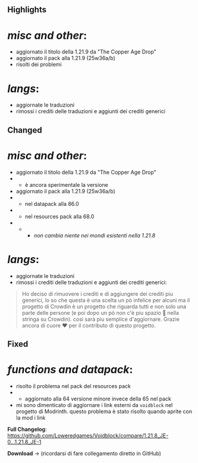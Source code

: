## Highlights

# _misc and other_:

- aggiornato il titolo della 1.21.9 da "The Copper Age Drop"
- aggiornato il pack alla 1.21.9 (25w36a/b)
- risolti dei problemi

# _langs_:

- aggiornate le traduzioni
- rimossi i crediti delle traduzioni e aggiunti dei crediti generici

## Changed

# _misc and other_:

- aggiornato il titolo della 1.21.9 da "The Copper Age Drop"
- - è ancora sperimentale la versione
- aggiornato il pack alla 1.21.9 (25w36a/b)
- - nel datapack alla 86.0
- - nel resources pack alla 68.0
- - - *non cambia niente nei mondi esistenti nella 1.21.8*

# _langs_:

- aggiornate le traduzioni
- rimossi i crediti delle traduzioni e aggiunti dei crediti generici:

> Ho deciso di rimuovere i crediti e di aggiungere dei crediti piu generici, lo so che questa è una scelta un pò infelice per alcuni ma il progetto di Crowdin è un progetto che riguarda tutti e non solo una parte delle persone (e poi dopo un pò non c'è piu spazio 🫤 nella stringa su Crowdin). cosi sarà piu semplice d'aggiornare.
> Grazie ancora di cuore ❤️ per il contributo di questo progetto.

## Fixed

# _functions and datapack_:

- risolto il problema nel pack del resources pack
- - aggiornato alla 64 versione minore invece della 65 nel pack
- mi sono dimenticato di aggiornare i link esterni da ```voidblock``` nel progetto di Modrinth. questo problema è stato risolto quando aprite con la mod i link

**Full Changelog**: https://github.com/Loweredgames/Voidblock/compare/1.21.8_JE-0...1.21.8_JE-1

**Download** -> (ricordarsi di fare collegamento diretto in GitHub)